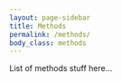 ```yaml
---
layout: page-sidebar
title: Methods
permalink: /methods/
body_class: methods
---
```


List of methods stuff here...